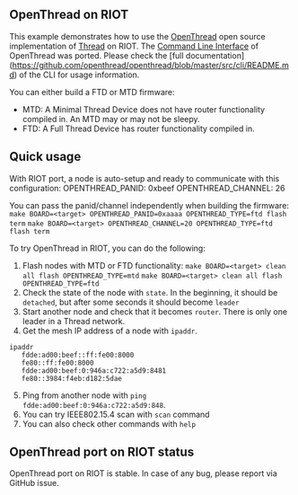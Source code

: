 ## OpenThread on RIOT

This example demonstrates how to use the [OpenThread](https://github.com/openthread/openthread)
open source implementation of [Thread](https://threadgroup.org/) on RIOT.
 The [Command Line Interface](https://github.com/openthread/openthread/blob/master/examples/apps/cli/README.md) of
OpenThread was ported. Please check the [full documentation]
(https://github.com/openthread/openthread/blob/master/src/cli/README.md) of the CLI for usage information.

You can either build a FTD or MTD firmware:
- MTD: A Minimal Thread Device does not have router functionality compiled in. An MTD may or may not be sleepy.
- FTD: A Full Thread Device has router functionality compiled in.

## Quick usage

With RIOT port, a node is auto-setup and ready to communicate with this configuration:
OPENTHREAD_PANID: 0xbeef
OPENTHREAD_CHANNEL: 26

You can pass the panid/channel independently when building the firmware:
`make BOARD=<target> OPENTHREAD_PANID=0xaaaa OPENTHREAD_TYPE=ftd flash term`
`make BOARD=<target> OPENTHREAD_CHANNEL=20 OPENTHREAD_TYPE=ftd flash term`

To try OpenThread in RIOT, you can do the following:

1. Flash nodes with MTD or FTD functionality:
`make BOARD=<target> clean all flash OPENTHREAD_TYPE=mtd`
`make BOARD=<target> clean all flash OPENTHREAD_TYPE=ftd`
2. Check the state of the node with `state`. In the beginning, it should be `detached`, but after some seconds it should
   become `leader`
3. Start another node and check that it becomes `router`. There is only one leader in a Thread network.
4. Get the mesh IP address of a node with `ipaddr`.
```
ipaddr
   fdde:ad00:beef::ff:fe00:8000
   fe80::ff:fe00:8000
   fdde:ad00:beef:0:946a:c722:a5d9:8481
   fe80::3984:f4eb:d182:5dae
```
5. Ping from another node with `ping fdde:ad00:beef:0:946a:c722:a5d9:848`.
6. You can try IEEE802.15.4 scan with `scan` command
7. You can also check other commands with `help`


## OpenThread port on RIOT status

OpenThread port on RIOT is stable. In case of any bug, please report via GitHub issue.
